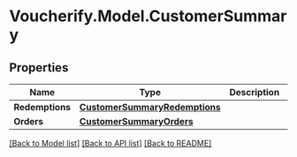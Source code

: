 # Voucherify.Model.CustomerSummary

## Properties

Name | Type | Description | Notes
------------ | ------------- | ------------- | -------------
**Redemptions** | [**CustomerSummaryRedemptions**](CustomerSummaryRedemptions.md) |  | 
**Orders** | [**CustomerSummaryOrders**](CustomerSummaryOrders.md) |  | 

[[Back to Model list]](../../README.md#documentation-for-models) [[Back to API list]](../../README.md#documentation-for-api-endpoints) [[Back to README]](../../README.md)

